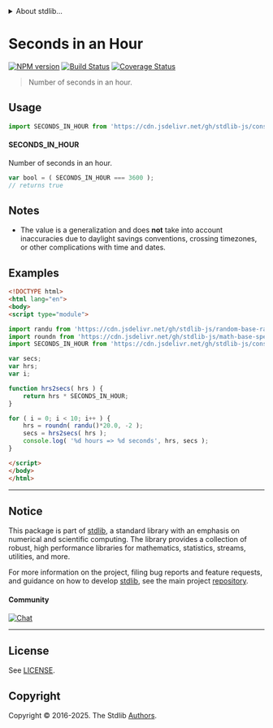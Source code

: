 <!--

@license Apache-2.0

Copyright (c) 2018 The Stdlib Authors.

Licensed under the Apache License, Version 2.0 (the "License");
you may not use this file except in compliance with the License.
You may obtain a copy of the License at

   http://www.apache.org/licenses/LICENSE-2.0

Unless required by applicable law or agreed to in writing, software
distributed under the License is distributed on an "AS IS" BASIS,
WITHOUT WARRANTIES OR CONDITIONS OF ANY KIND, either express or implied.
See the License for the specific language governing permissions and
limitations under the License.

-->


<details>
  <summary>
    About stdlib...
  </summary>
  <p>We believe in a future in which the web is a preferred environment for numerical computation. To help realize this future, we've built stdlib. stdlib is a standard library, with an emphasis on numerical and scientific computation, written in JavaScript (and C) for execution in browsers and in Node.js.</p>
  <p>The library is fully decomposable, being architected in such a way that you can swap out and mix and match APIs and functionality to cater to your exact preferences and use cases.</p>
  <p>When you use stdlib, you can be absolutely certain that you are using the most thorough, rigorous, well-written, studied, documented, tested, measured, and high-quality code out there.</p>
  <p>To join us in bringing numerical computing to the web, get started by checking us out on <a href="https://github.com/stdlib-js/stdlib">GitHub</a>, and please consider <a href="https://opencollective.com/stdlib">financially supporting stdlib</a>. We greatly appreciate your continued support!</p>
</details>

# Seconds in an Hour

[![NPM version][npm-image]][npm-url] [![Build Status][test-image]][test-url] [![Coverage Status][coverage-image]][coverage-url] <!-- [![dependencies][dependencies-image]][dependencies-url] -->

> Number of seconds in an hour.



<section class="usage">

## Usage

```javascript
import SECONDS_IN_HOUR from 'https://cdn.jsdelivr.net/gh/stdlib-js/constants-time-seconds-in-hour@esm/index.mjs';
```

#### SECONDS_IN_HOUR

Number of seconds in an hour.

```javascript
var bool = ( SECONDS_IN_HOUR === 3600 );
// returns true
```

</section>

<!-- /.usage -->

<section class="notes">

## Notes

-   The value is a generalization and does **not** take into account inaccuracies due to daylight savings conventions, crossing timezones, or other complications with time and dates. 

</section>

<!-- /.notes -->

<section class="examples">

## Examples

<!-- eslint no-undef: "error" -->

```html
<!DOCTYPE html>
<html lang="en">
<body>
<script type="module">

import randu from 'https://cdn.jsdelivr.net/gh/stdlib-js/random-base-randu@esm/index.mjs';
import roundn from 'https://cdn.jsdelivr.net/gh/stdlib-js/math-base-special-roundn@esm/index.mjs';
import SECONDS_IN_HOUR from 'https://cdn.jsdelivr.net/gh/stdlib-js/constants-time-seconds-in-hour@esm/index.mjs';

var secs;
var hrs;
var i;

function hrs2secs( hrs ) {
    return hrs * SECONDS_IN_HOUR;
}

for ( i = 0; i < 10; i++ ) {
    hrs = roundn( randu()*20.0, -2 );
    secs = hrs2secs( hrs );
    console.log( '%d hours => %d seconds', hrs, secs );
}

</script>
</body>
</html>
```

</section>

<!-- /.examples -->

<!-- Section for related `stdlib` packages. Do not manually edit this section, as it is automatically populated. -->

<section class="related">

</section>

<!-- /.related -->

<!-- Section for all links. Make sure to keep an empty line after the `section` element and another before the `/section` close. -->


<section class="main-repo" >

* * *

## Notice

This package is part of [stdlib][stdlib], a standard library with an emphasis on numerical and scientific computing. The library provides a collection of robust, high performance libraries for mathematics, statistics, streams, utilities, and more.

For more information on the project, filing bug reports and feature requests, and guidance on how to develop [stdlib][stdlib], see the main project [repository][stdlib].

#### Community

[![Chat][chat-image]][chat-url]

---

## License

See [LICENSE][stdlib-license].


## Copyright

Copyright &copy; 2016-2025. The Stdlib [Authors][stdlib-authors].

</section>

<!-- /.stdlib -->

<!-- Section for all links. Make sure to keep an empty line after the `section` element and another before the `/section` close. -->

<section class="links">

[npm-image]: http://img.shields.io/npm/v/@stdlib/constants-time-seconds-in-hour.svg
[npm-url]: https://npmjs.org/package/@stdlib/constants-time-seconds-in-hour

[test-image]: https://github.com/stdlib-js/constants-time-seconds-in-hour/actions/workflows/test.yml/badge.svg?branch=main
[test-url]: https://github.com/stdlib-js/constants-time-seconds-in-hour/actions/workflows/test.yml?query=branch:main

[coverage-image]: https://img.shields.io/codecov/c/github/stdlib-js/constants-time-seconds-in-hour/main.svg
[coverage-url]: https://codecov.io/github/stdlib-js/constants-time-seconds-in-hour?branch=main

<!--

[dependencies-image]: https://img.shields.io/david/stdlib-js/constants-time-seconds-in-hour.svg
[dependencies-url]: https://david-dm.org/stdlib-js/constants-time-seconds-in-hour/main

-->

[chat-image]: https://img.shields.io/gitter/room/stdlib-js/stdlib.svg
[chat-url]: https://app.gitter.im/#/room/#stdlib-js_stdlib:gitter.im

[stdlib]: https://github.com/stdlib-js/stdlib

[stdlib-authors]: https://github.com/stdlib-js/stdlib/graphs/contributors

[umd]: https://github.com/umdjs/umd
[es-module]: https://developer.mozilla.org/en-US/docs/Web/JavaScript/Guide/Modules

[deno-url]: https://github.com/stdlib-js/constants-time-seconds-in-hour/tree/deno
[deno-readme]: https://github.com/stdlib-js/constants-time-seconds-in-hour/blob/deno/README.md
[umd-url]: https://github.com/stdlib-js/constants-time-seconds-in-hour/tree/umd
[umd-readme]: https://github.com/stdlib-js/constants-time-seconds-in-hour/blob/umd/README.md
[esm-url]: https://github.com/stdlib-js/constants-time-seconds-in-hour/tree/esm
[esm-readme]: https://github.com/stdlib-js/constants-time-seconds-in-hour/blob/esm/README.md
[branches-url]: https://github.com/stdlib-js/constants-time-seconds-in-hour/blob/main/branches.md

[stdlib-license]: https://raw.githubusercontent.com/stdlib-js/constants-time-seconds-in-hour/main/LICENSE

</section>

<!-- /.links -->
